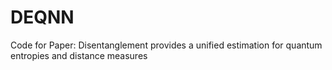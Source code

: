 # DEQNN
Code for Paper: Disentanglement provides a unified estimation for quantum entropies and distance measures
